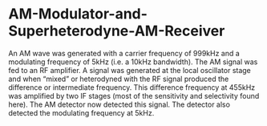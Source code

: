 # AM-Modulator-and-Superheterodyne-AM-Receiver
An AM wave was generated with a carrier frequency of 999kHz and a modulating frequency of 5kHz (i.e. a 10kHz bandwidth). The AM signal was fed to an RF amplifier. A signal was generated at the local oscillator stage and when “mixed” or heterodyned with the RF signal produced the difference or intermediate frequency. This difference frequency at 455kHz was amplified by two IF stages (most of the sensitivity and selectivity found here). The AM detector now detected this signal. The detector also detected the modulating frequency at 5kHz. 
